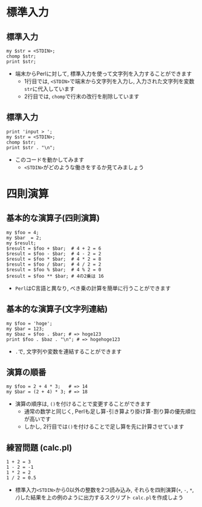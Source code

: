 # 標準入力

## 標準入力

    my $str = <STDIN>;
    chomp $str;
    print $str;

- 端末からPerlに対して, 標準入力を使って文字列を入力することができます
    - 1行目では, `<STDIN>`で端末から文字列を入力し, 入力された文字列を変数`str`に代入しています
    - 2行目では, `chomp`で行末の改行を削除しています

## 標準入力

    print 'input > ';
    my $str = <STDIN>;
    chomp $str;
    print $str . "\n";

- このコードを動かしてみます
    - `<STDIN>`がどのような働きをするか見てみましょう

# 四則演算

## 基本的な演算子(四則演算)

    my $foo = 4;
    my $bar  = 2;
    my $result;
    $result = $foo + $bar;  # 4 + 2 = 6
    $result = $foo - $bar;  # 4 - 2 = 2
    $result = $foo * $bar;  # 4 * 2 = 8
    $result = $foo / $bar;  # 4 / 2 = 2
    $result = $foo % $bar;  # 4 % 2 = 0
    $result = $foo ** $bar; # 4の2乗は 16

- `Perl`はC言語と異なり, べき乗の計算を簡単に行うことができます

## 基本的な演算子(文字列連結)
    my $foo = 'hoge';
    my $bar = 123;
    my $baz = $foo . $bar; # => hoge123
    print $foo . $baz . "\n"; # => hogehoge123

- `.`で, 文字列や変数を連結することができます

## 演算の順番
    my $foo = 2 + 4 * 3;   # => 14
    my $bar = (2 + 4) * 3; # => 18

- 演算の順序は, `()`を付けることで変更することができます
    - 通常の数学と同じく, Perlも足し算･引き算より掛け算･割り算の優先順位が高いです
    - しかし, 2行目では`()`を付けることで足し算を先に計算させています

## 練習問題 (calc.pl)

    1 + 2 = 3
    1 - 2 = -1
    1 * 2 = 2
    1 / 2 = 0.5

- 標準入力`<STDIN>`から0以外の整数を2つ読み込み, それらを四則演算(`+`, `-`, `*`, `/`)した結果を上の例のように出力するスクリプト `calc.pl`を作成しよう

